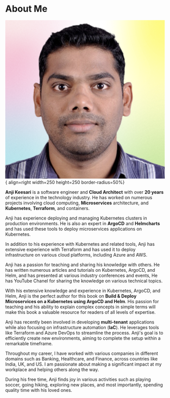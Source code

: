 
# **About Me**

![image.jpg](images/anji-pic2.png){ align=right width=250 height=250 border-radius=50%}


**Anji Keesari** is a software engineer and **Cloud Architect** with over **20 years** of experience in the technology industry. He has worked on numerous projects involving cloud computing, **Microservices** architecture, and **Kubernetes**, **Terraform**, and containers.


Anji has experience deploying and managing Kubernetes clusters in production environments. He is also an expert in **ArgoCD** and **Helmcharts** and has used these tools to deploy microservices applications on Kubernetes. 

In addition to his experience with Kubernetes and related tools, Anji has extensive experience with Terraform and has used it to deploy infrastructure on various cloud platforms, including Azure and AWS.

Anji has a passion for teaching and sharing his knowledge with others. He has written numerous articles and tutorials on Kubernetes, ArgoCD, and Helm, and has presented at various industry conferences and events, He has YouTube Chanel for sharing the knowledge on various technical topics.

With his extensive knowledge and experience in Kubernetes, ArgoCD, and Helm, Anji is the perfect author for this book on **Build & Deploy Microservices on a Kubernetes using ArgoCD and Helm**. His passion for teaching and his ability to explain complex concepts in simple terms will make this book a valuable resource for readers of all levels of expertise.

Anji has recently been involved in developing **multi-tenant** applications while also focusing on infrastructure automation (**IaC**). He leverages tools like Terraform and Azure DevOps to streamline the process. Anji's goal is to efficiently create new environments, aiming to complete the setup within a remarkable timeframe. 

Throughout my career, I have worked with various companies in different domains such as Banking, Healthcare, and Finance, across countries like India, UK, and US. I am passionate about making a significant impact at my workplace and helping others along the way.

During his free time, Anji finds joy in various activities such as playing soccer, going hiking, exploring new places, and most importantly, spending quality time with his loved ones.
